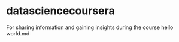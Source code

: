 # datasciencecoursera
For sharing information and gaining insights during the course
hello world.md

